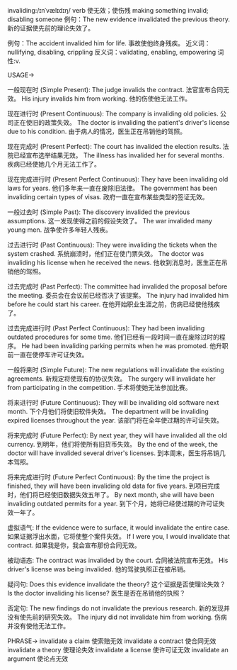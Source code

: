 invaliding:/ɪnˈvælɪdɪŋ/
verb
使无效；使伤残
making something invalid; disabling someone
例句：The new evidence invalidated the previous theory.  新的证据使先前的理论失效了。

例句：The accident invalided him for life. 事故使他终身残疾。
近义词：nullifying, disabling, crippling
反义词：validating, enabling, empowering
词性:v.


USAGE->

一般现在时 (Simple Present):
The judge invalids the contract. 法官宣布合同无效。
His injury invalids him from working. 他的伤使他无法工作。


现在进行时 (Present Continuous):
The company is invaliding old policies. 公司正在使旧的政策失效。
The doctor is invaliding the patient's driver's license due to his condition. 由于病人的情况，医生正在吊销他的驾照。


现在完成时 (Present Perfect):
The court has invalided the election results. 法院已经宣布选举结果无效。
The illness has invalided her for several months.  疾病已经使她几个月无法工作了。


现在完成进行时 (Present Perfect Continuous):
They have been invaliding old laws for years. 他们多年来一直在废除旧法律。
The government has been invaliding certain types of visas. 政府一直在宣布某些类型的签证无效。


一般过去时 (Simple Past):
The discovery invalided the previous assumptions.  这一发现使得之前的假设失效了。
The war invalided many young men. 战争使许多年轻人残疾。


过去进行时 (Past Continuous):
They were invaliding the tickets when the system crashed. 系统崩溃时，他们正在使门票失效。
The doctor was invaliding his license when he received the news. 他收到消息时，医生正在吊销他的驾照。


过去完成时 (Past Perfect):
The committee had invalided the proposal before the meeting. 委员会在会议前已经否决了该提案。
The injury had invalided him before he could start his career.  在他开始职业生涯之前，伤病已经使他残疾了。


过去完成进行时 (Past Perfect Continuous):
They had been invaliding outdated procedures for some time.  他们已经有一段时间一直在废除过时的程序。
He had been invaliding parking permits when he was promoted.  他升职前一直在使停车许可证失效。



一般将来时 (Simple Future):
The new regulations will invalidate the existing agreements.  新规定将使现有的协议失效。
The surgery will invalidate her from participating in the competition. 手术将使她无法参加比赛。


将来进行时 (Future Continuous):
They will be invaliding old software next month.  下个月他们将使旧软件失效。
The department will be invaliding expired licenses throughout the year. 该部门将在全年使过期的许可证失效。


将来完成时 (Future Perfect):
By next year, they will have invalided all the old currency. 到明年，他们将使所有旧货币失效。
By the end of the week, the doctor will have invalided several driver's licenses. 到本周末，医生将吊销几本驾照。


将来完成进行时 (Future Perfect Continuous):
By the time the project is finished, they will have been invaliding old data for five years.  到项目完成时，他们将已经使旧数据失效五年了。
By next month, she will have been invaliding outdated permits for a year. 到下个月，她将已经使过期的许可证失效一年了。


虚拟语气:
If the evidence were to surface, it would invalidate the entire case. 如果证据浮出水面，它将使整个案件失效。
If I were you, I would invalidate that contract. 如果我是你，我会宣布那份合同无效。


被动语态:
The contract was invalided by the court. 合同被法院宣布无效。
His driver's license was being invalided. 他的驾驶执照正在被吊销。


疑问句:
Does this evidence invalidate the theory?  这个证据是否使理论失效？
Is the doctor invaliding his license? 医生是否在吊销他的执照？


否定句:
The new findings do not invalidate the previous research. 新的发现并没有使先前的研究失效。
The injury did not invalidate him from working. 伤病并没有使他无法工作。





PHRASE->
invalidate a claim 使索赔无效
invalidate a contract 使合同无效
invalidate a theory 使理论失效
invalidate a license 使许可证无效
invalidate an argument 使论点无效

